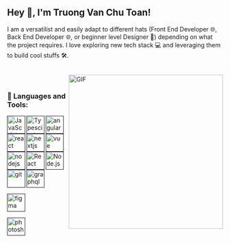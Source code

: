 ## Hey 👋, I'm Truong Van Chu Toan!

I am a versatilist and easily adapt to different hats (Front End Developer 🌐, Back End  Developer 🌐, or beginner level Designer 🎨) depending on what the project requires. I love exploring new tech stack 💻 and leveraging them to build cool stuffs 🛠️. 
<br/>
<br/>

<img align="right" alt="GIF" src="https://raw.githubusercontent.com/rahul-jha98/rahul-jha98/main/techstack.gif" width="360px"/>
  
<br>

### 🔨 Languages and Tools:
<a href="" target="_blank"> <img align="left" alt="JavaScript" height ="42px"  src="https://raw.githubusercontent.com/rahul-jha98/github_readme_icons/main/language_and_tools/square/javascript/javascript.svg"> </a>

<a href="" target="_blank"><img align="left" alt="Typescirpt" height ="42px" src="https://raw.githubusercontent.com/rahul-jha98/github_readme_icons/main/language_and_tools/square/typescript/typescript.svg"></a>

<a href="" target="_blank"> <img align="left" src="https://res.cloudinary.com/dxcershra/image/upload/v1691073501/porfolio/Frame_aawdqh.png" alt="angular" height="42px"/> </a> 

<a href="" target="_blank"> <img align="left" src="https://res.cloudinary.com/dxcershra/image/upload/v1691073502/porfolio/Group_18_ajdsp8.png" alt="react" height="42px"/> </a> 


<a href="" target="_blank"> <img align="left" alt="nextjs" height ="42px" src="https://res.cloudinary.com/dxcershra/image/upload/v1691073501/porfolio/Group_19_webnwi.png"> </a>

<a href="" target="_blank"><img align="left" alt="vue" height ="42px" src="https://res.cloudinary.com/dxcershra/image/upload/v1691073501/porfolio/Frame_1_a2yevf.png"></a>


<a href="" target="_blank"> <img align="left" src="https://res.cloudinary.com/dxcershra/image/upload/v1691073501/porfolio/Frame_2_yrau2t.png" alt="nodejs" height ="42px"/> </a>



<a href="" target="_blank"> <img align="left" alt="React" height ="42px" src="https://raw.githubusercontent.com/rahul-jha98/github_readme_icons/main/language_and_tools/square/react/react.svg"></a>

<a href="" target="_blank"><img align="left" alt="Node.js" height ="42px" src="https://raw.githubusercontent.com/rahul-jha98/github_readme_icons/main/language_and_tools/square/node/node.svg"></a>

<a href="" target="_blank"> <img src="https://res.cloudinary.com/dxcershra/image/upload/v1691074046/porfolio/Frame_gnn9py.png" align="left" alt="git" height='42px'/> </a>

<a href="" target="_blank"> <img src="https://res.cloudinary.com/dxcershra/image/upload/v1691074028/porfolio/Frame_7_jt8njm.png" alt="graphql" height='42px'/> </a>


<a href="" target="_blank"> <img src="https://res.cloudinary.com/dxcershra/image/upload/v1691074278/porfolio/Frame_14_einpl2.png" alt="figma" height='42px'/> </a>

<a href="" target="_blank"> <img src="https://res.cloudinary.com/dxcershra/image/upload/v1691074278/porfolio/Frame_13_gmau1u.png" alt="photoshop" height='42px'/> </a>

<br>


